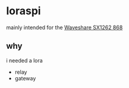 # loraspi
mainly intended for the [Waveshare SX1262 868](https://www.waveshare.com/sx1262-868m-lora-hat.htm) <br>
## why
i needed a lora
- relay
- gateway
